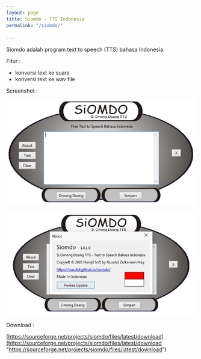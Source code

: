```yaml
---
layout: page
title: Siomdo - TTS Indonesia
permalink: "/siomdo/"

---
```

Siomdo adalah program text to speech (TTS) bahasa Indonesia.

Fitur :

* konversi text ke suara
* konversi text ke wav file

Screenshot :

![](/uploads/siomdo1.jpg)

![](/uploads/siomdo3.jpg)

Download :

[https://sourceforge.net/projects/siomdo/files/latest/download](https://sourceforge.net/projects/siomdo/files/latest/download "https://sourceforge.net/projects/siomdo/files/latest/download")